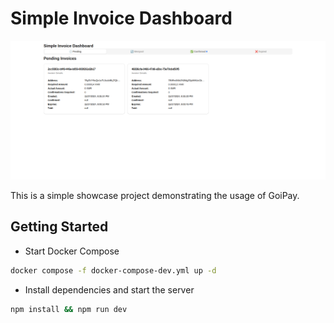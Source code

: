# Simple Invoice Dashboard

![Home Page](/public/simple-invoice-dashboard.png)

This is a simple showcase project demonstrating the usage of GoiPay.

## Getting Started

- Start Docker Compose
```bash
docker compose -f docker-compose-dev.yml up -d
```

- Install dependencies and start the server
```bash
npm install && npm run dev
```
